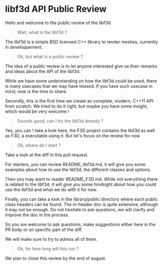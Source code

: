 # libf3d API Public Review

Hello and welcome to the public review of the libf3d

> Wait, what is the libf3d ?

The libf3d is a simple BSD licensed C++ library to render meshes, currently in developpement.

> Ok, but what is a public review ?

The idea of a public review is to let anyone interested give us their remarks and ideas about the
API of the libf3d. 

While we have some understanding on how the libf3d could be used, there is many usecases
that we may have missed. If you have such usecase in mind, now is the time to share.

Secondly, this is the first time we create an complete, modern, C++11 API from scratch.
We tried to do it right, but maybe you have some insight, which would be very welcome !

> Sounds good, can I try the libf3d already ?

Yes, you can ! take a look here, the F3D project contains the libf3d as well as F3D, a executable
using it. But let's focus on the review for now

> Ok, where do I start ?

Take a look at the diff in this pull request.

For starters, you can review README_libf3d.md, it will give you some examples about how to use the libf3d,
the different classes and options.

Then you may want to reader README_F3D.md. While not everything there is related to the libf3d, it will give you some hindsight
about how you could use the libf3d and what we do with it for now.

Finally, you can take a look in the library/public directory where each public class headers can be found.
The in-header doc is quite extensive, although it may not be enough. Do not hesitate to ask questions, we will clarify and improve the doc in the process.

So you are welcome to ask questions, make suggestions either here in the PR body or on specific part of the diff.

We will make sure to try to adress all of them.

> Ok, for how long will this run ?

We plan to close this review by the end of august.

